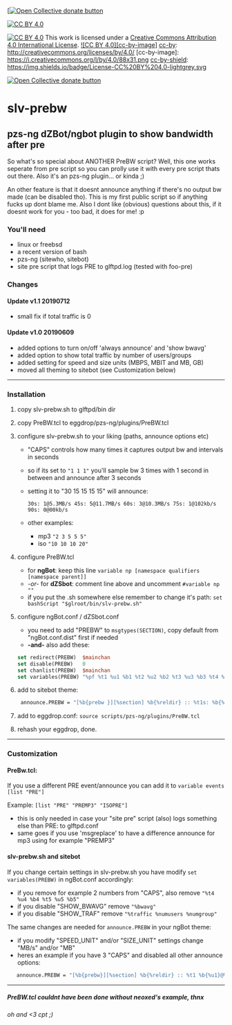 [<span class="badge-opencollective"><a href="https://github.com/ZarTek-Creole/DONATE" title="Donate to this project"><img src="https://img.shields.io/badge/open%20collective-donate-yellow.svg" alt="Open Collective donate button" /></a></span>
[![CC BY 4.0][cc-by-shield]][cc-by]

[cc-by]: http://creativecommons.org/licenses/by/4.0/
[cc-by-shield]: https://img.shields.io/badge/License-CC%20BY%204.0-lightgrey.svg
[![CC BY 4.0][cc-by-shield]][cc-by]
This work is licensed under a [Creative Commons Attribution 4.0 International License][cc-by].
[![CC BY 4.0][cc-by-image]][cc-by]
[cc-by]: http://creativecommons.org/licenses/by/4.0/
[cc-by-image]: https://i.creativecommons.org/l/by/4.0/88x31.png
[cc-by-shield]: https://img.shields.io/badge/License-CC%20BY%204.0-lightgrey.svg

 <span class="badge-opencollective"><a href="https://github.com/ZarTek-Creole/DONATE" title="Donate to this project"><img src="https://img.shields.io/badge/open%20collective-donate-yellow.svg" alt="Open Collective donate button" /></a></span>
# slv-prebw

## pzs-ng dZBot/ngbot plugin to show bandwidth after pre

So what's so special about ANOTHER PreBW script? Well, this one works
seperate from pre script so you can prolly use it with every pre script
thats out there. Also it's an pzs-ng plugin... or kinda ;)

An other feature is that it doesnt announce anything if there's no output bw
made (can be disabled tho). This is my first public script so if anything
fucks up dont blame me. Also I dont like (obvious) questions about this,
if it doesnt work for you - too bad, it does for me! :p

### You'll need

- linux or freebsd
- a recent version of bash
- pzs-ng (sitewho, sitebot)
- site pre script that logs PRE to glftpd.log (tested with foo-pre)

### Changes

#### Update v1.1 20190712

- small fix if total traffic is 0

#### Update v1.0 20190609

- added options to turn on/off 'always announce' and 'show bwavg'
- added option to show total traffic by number of users/groups
- added setting for speed and size units (MBPS, MBIT and MB, GB)
- moved all theming to sitebot (see Customization below)

* * *

### Installation

1. copy slv-prebw.sh to glftpd/bin dir
2. copy PreBW.tcl to eggdrop/pzs-ng/plugins/PreBW.tcl
3. configure slv-prebw.sh to your liking (paths, announce options etc)

   - "CAPS" controls how many times it captures output bw and intervals in seconds
   - so if its set to `"1 1 1"` you'll sample bw 3 times with 1 second in between and announce after 3 seconds
   - setting it to "30 15 15 15 15" will announce:

         30s: 1@5.3MB/s 45s: 5@11.7MB/s 60s: 3@10.3MB/s 75s: 1@102kb/s 90s: 0@00kb/s

   - other examples:
      - mp3 `"2 3 5 5 5"`
      - iso `"10 10 10 20"`

4. configure PreBW.tcl

   - for **ngBot**: keep this line `variable np [namespace qualifiers [namespace parent]]`
   - *-or-* for **dZSbot**: comment line above and uncomment `#variable np ""`
   - if you put the .sh somewhere else remember to change it's path: `set bashScript "$glroot/bin/slv-prebw.sh"`

5. configure ngBot.conf / dZSbot.conf

   - you need to add "PREBW" to `msgtypes(SECTION)`, copy default from "ngBot.conf.dist" first if needed
   - **-and-** also add these:

   ```tcl
   set redirect(PREBW)  $mainchan
   set disable(PREBW)   0
   set chanlist(PREBW)  $mainchan
   set variables(PREBW) "%pf %t1 %u1 %b1 %t2 %u2 %b2 %t3 %u3 %b3 %t4 %u4 %b4 %t5 %u5 %b5 %bwavg %traffic %numusers %numgroups"
   ```

6. add to sitebot theme:

   ```tcl
    announce.PREBW = "[%b{prebw }][%section] %b{%reldir} :: %t1s: %b{%u1}@%b{%b1}MB/s %t2s: %b{%u2}@%b{%b2}MB/s %t3s: %b{%u3}@%b{%b3}MB/s %t4s: %b{%u4}@%b{%b4}MB/s %t5s: %b{%u5}@%b{%b5}MB/s :: avg: %b{%bwavg}MB/s :: %b{%traffic}MB by %b{%numusers}u/%b{%numgroups}g"
   ```

7. add to eggdrop.conf: `source scripts/pzs-ng/plugins/PreBW.tcl`
8. rehash your eggdrop, done.

* * *

### Customization

#### PreBw.tcl:

If you use a different PRE event/announce you can add it to `variable events [list "PRE"]`

Example: `[list "PRE" "PREMP3" "ISOPRE"]`

- this is only needed in case your "site pre" script (also) logs something else than PRE: to glftpd.conf
- same goes if you use 'msgreplace' to have a difference announce for mp3 using for example "PREMP3"

#### slv-prebw.sh and sitebot

If you change certain settings in slv-prebw.sh you have modify `set variables(PREBW)` in ngBot.conf accordingly:

- if you remove for example 2 numbers from "CAPS", also remove `"%t4 %u4 %b4 %t5 %u5 %b5"`
- if you disable "SHOW_BWAVG" remove `"%bwavg"`
- if you disable "SHOW_TRAF" remove `"%traffic %numusers %numgroup"`

The same changes are needed for `announce.PREBW` in your ngBot theme:

- if you modify "SPEED_UNIT" and/or "SIZE_UNIT" settings change "MB/s" and/or "MB"
- heres an example if you have 3 "CAPS" and disabled all other announce options:

```tcl
   announce.PREBW = "[%b{prebw}][%section] %b{%reldir} :: %t1 %b{%u1}@%b{%b1}MB/s %t2 %b{%u2}@%b{%b2}MB/s %t3 %b{%u3}@%b{%b3}MB/s"
```

* * *

##### PreBW.tcl couldnt have been done without neoxed's example, thnx

###### oh and <3 cpt ;)
